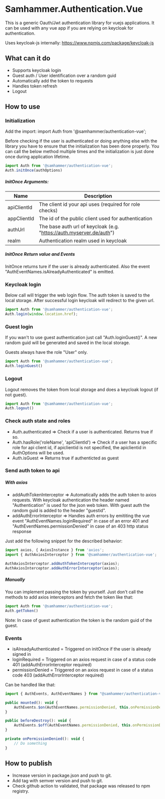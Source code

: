 # Samhammer.Authentication.Vue

This is a generic Oauth/Jwt authentication library for vuejs applications.
It can be used with any vue app if you are relying on keycloak for authentication.

Uses keycloak-js internally: https://www.npmjs.com/package/keycloak-js

## What can it do

* Supports keycloak login
* Guest auth / User identification over a random guid
* Automatically add the token to requests
* Handles token refresh
* Logout

## How to use

### Initialization

Add the import: import Auth from '@samhammer/authentication-vue';

Before checking if the user is authenticated or doing anything else with the library you have to ensure that the initialization has been done properly. You can call the below method multiple times and the initialization is just done once during application lifetime.

``` js
import Auth from '@samhammer/authentication-vue';
Auth.initOnce(authOptions)
```

##### InitOnce Arguments:

| Name | Description |
| ----------- | ----------- |
| apiClientId | The client id your api uses (required for role checks)  |
| appClientId | The id of the public client used for authentication |
| authUrl | The base auth url of keycloak (e.g. "https://auth.myserver.de/auth") |
| realm | Authentication realm used in keycloak |

##### InitOnce Return value and Events

InitOnce returns ture if the user is already authenticated.
Also the event "AuthEventNames.isAlreadyAuthenticated" is emitted.

### Keycloak login

Below call will trigger the web login flow. The auth token is saved to the local storage.
After successful login keycloak will redirect to the given url.

``` js
import Auth from '@samhammer/authentication-vue';
Auth.login(window.location.href);
```

### Guest login

If you wan't to use guest authentication just call "Auth.loginGuest()". A new random guid will be generated and saved in the local storage.

Guests always have the role "User" only.

``` js
import Auth from '@samhammer/authentication-vue';
Auth.loginGuest()
```

### Logout

Logout removes the token from local storage and does a keycloak logout (if not guest).

``` js
import Auth from '@samhammer/authentication-vue';
Auth.logout()
```

### Check auth state and roles

* Auth.authenticated => Check if a user is authenticated. Returns true if so.
* Auth.hasRole('roleName', 'apiClientId') => Check if a user has a specific role for api client id, if apiclientid is not specified, the apiclientid in AuthOptions will be used.
* Auth.isGuest => Returns true if authenticted as guest

### Send auth token to api

##### With axios

* addAuthTokenInterceptor => Automatically adds the auth token to axios requests. With keycloak authentication the header named "Authentication" is used for the json web token. With guest auth the random guid is added to the header "guestid".
* addAuthErrorInterceptor => Handles auth errors by emititing the vue event "AuthEventNames.loginRequired" in case of an error 401 and "AuthEventNames.permissionDenied" in case of an 403 http status response

Just add the following snippet for the described behavior:

``` js
import axios, { AxiosInstance } from 'axios';
import { AuthAxiosInterceptor } from '@samhammer/authentication-vue';

AuthAxiosInterceptor.addAuthTokenInterceptor(axios);
AuthAxiosInterceptor.addAuthErrorInterceptor(axios);
```

##### Manually

You can implement passing the token by yourself. Just don't call the methods to add axios interceptors and fetch the token like that:

``` js
import Auth from '@samhammer/authentication-vue';
Auth.getToken()
```

Note: In case of guest authentication the token is the random guid of the guest.

### Events

* isAlreadyAuthenticated = Triggered on initOnce if the user is already signed in
* loginRequired = Triggered on an axios request in case of a status code 401 (addAuthErrorInterceptor required)
* permissionDenied = Triggered on an axios request in case of a status code 403 (addAuthErrorInterceptor required)

Can be handled like that:
``` js
import { AuthEvents, AuthEventNames } from "@samhammer/authentication-vue";

public mounted(): void {
    AuthEvents.$on(AuthEventNames.permissionDenied, this.onPermissionDenied);
}

public beforeDestroy(): void {
    AuthEvents.$off(AuthEventNames.permissionDenied, this.onPermissionDenied);
}

private onPermissionDenied(): void {
    // Do something
}
```

## How to publish

* Increase version in package.json and push to git.
* Add tag with semver version and push to git.
* Check github action to validated, that package was released to npm registry.
